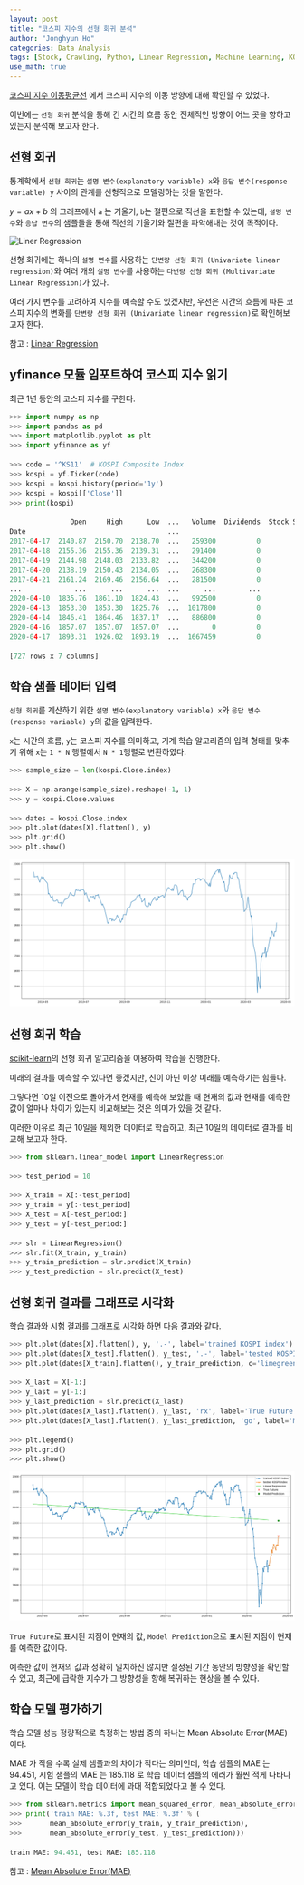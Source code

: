 ```yaml
---
layout: post
title: "코스피 지수의 선형 회귀 분석"
author: "Jonghyun Ho"
categories: Data Analysis
tags: [Stock, Crawling, Python, Linear Regression, Machine Learning, KOSPI]
use_math: true
---
```

<script id="MathJax-script" async
  src="https://cdn.jsdelivr.net/npm/mathjax@3/es5/tex-mml-chtml.js">
</script>

[코스피 지수 이동평균선](https://jonghyunho.github.io/data/crawling/%EC%BD%94%EC%8A%A4%ED%94%BC-%EC%A7%80%EC%88%98-%EC%9D%B4%EB%8F%99%ED%8F%89%EA%B7%A0%EC%84%A0.html) 에서 코스피 지수의 이동 방향에 대해 확인할 수 있었다.

이번에는 `선형 회귀` 분석을 통해 긴 시간의 흐름 동안 전체적인 방향이 어느 곳을 향하고 있는지 분석해 보고자 한다.


## 선형 회귀

통계학에서 `선형 회귀`는 `설명 변수(explanatory variable) x`와 `응답 변수(response variable) y` 사이의 관계를 선형적으로 모델링하는 것을 말한다.

$y = ax + b$ 의 그래프에서 `a` 는 기울기, `b`는 절편으로 직선을 표현할 수 있는데, `설명 변수`와 `응답 변수`의 샘플들을 통해 직선의 기울기와 절편을 파악해내는 것이 목적이다.

![Liner Regression](https://upload.wikimedia.org/wikipedia/commons/thumb/3/3a/Linear_regression.svg/400px-Linear_regression.svg.png)

선형 회귀에는 하나의 `설명 변수`를 사용하는 `단변량 선형 회귀 (Univariate linear regression)`와 여러 개의 `설명 변수`를 사용하는 `다변량 선형 회귀 (Multivariate Linear Regression)`가 있다.

여러 가지 변수를 고려하여 지수를 예측할 수도 있겠지만, 우선은 시간의 흐름에 따른 코스피 지수의 변화를 `단변량 선형 회귀 (Univariate linear regression)`로 확인해보고자 한다.

참고 : [Linear Regression](https://en.wikipedia.org/wiki/Linear_regression)
  

## yfinance 모듈 임포트하여 코스피 지수 읽기

최근 1년 동안의 코스피 지수를 구한다.

``` python
>>> import numpy as np
>>> import pandas as pd
>>> import matplotlib.pyplot as plt
>>> import yfinance as yf

>>> code = '^KS11'  # KOSPI Composite Index
>>> kospi = yf.Ticker(code)
>>> kospi = kospi.history(period='1y')
>>> kospi = kospi[['Close']]
>>> print(kospi)

               Open     High      Low  ...   Volume  Dividends  Stock Splits
Date                                   ...                                  
2017-04-17  2140.87  2150.70  2138.70  ...   259300          0             0
2017-04-18  2155.36  2155.36  2139.31  ...   291400          0             0
2017-04-19  2144.98  2148.03  2133.82  ...   344200          0             0
2017-04-20  2138.19  2150.43  2134.05  ...   268300          0             0
2017-04-21  2161.24  2169.46  2156.64  ...   281500          0             0
...             ...      ...      ...  ...      ...        ...           ...
2020-04-10  1835.76  1861.10  1824.43  ...   992500          0             0
2020-04-13  1853.30  1853.30  1825.76  ...  1017800          0             0
2020-04-14  1846.41  1864.46  1837.17  ...   886800          0             0
2020-04-16  1857.07  1857.07  1857.07  ...        0          0             0
2020-04-17  1893.31  1926.02  1893.19  ...  1667459          0             0

[727 rows x 7 columns]
```


## 학습 샘플 데이터 입력

`선형 회귀`를 계산하기 위한 `설명 변수(explanatory variable) x`와 `응답 변수(response variable) y`의 값을 입력한다.

`x`는 시간의 흐름, `y`는 코스피 지수를 의미하고, 기계 학습 알고리즘의 입력 형태를 맞추기 위해 `x`는 `1 * N` 행렬에서 `N * 1`행렬로 변환하였다.

``` python
>>> sample_size = len(kospi.Close.index)

>>> X = np.arange(sample_size).reshape(-1, 1)
>>> y = kospi.Close.values

>>> dates = kospi.Close.index
>>> plt.plot(dates[X].flatten(), y)
>>> plt.grid()
>>> plt.show()
```
![KOSPI Index](/assets/img/posts/20200418/kospi_index.png)
 

## 선형 회귀 학습

[scikit-learn](https://scikit-learn.org/)의 선형 회귀 알고리즘을 이용하여 학습을 진행한다.

미래의 결과를 예측할 수 있다면 좋겠지만, 신이 아닌 이상 미래를 예측하기는 힘들다.

그렇다면 10일 이전으로 돌아가서 현재를 예측해 보았을 때 현재의 값과 현재를 예측한 값이 얼마나 차이가 있는지 비교해보는 것은 의미가 있을 것 같다.

이러한 이유로 최근 10일을 제외한 데이터로 학습하고, 최근 10일의 데이터로 결과를 비교해 보고자 한다.

``` python
>>> from sklearn.linear_model import LinearRegression

>>> test_period = 10

>>> X_train = X[:-test_period]
>>> y_train = y[:-test_period]
>>> X_test = X[-test_period:]
>>> y_test = y[-test_period:]

>>> slr = LinearRegression()
>>> slr.fit(X_train, y_train)
>>> y_train_prediction = slr.predict(X_train)
>>> y_test_prediction = slr.predict(X_test)
```


## 선형 회귀 결과를 그래프로 시각화

학습 결과와 시험 결과를 그래프로 시각화 하면 다음 결과와 같다.

``` python
>>> plt.plot(dates[X].flatten(), y, '.-', label='trained KOSPI index')
>>> plt.plot(dates[X_test].flatten(), y_test, '.-', label='tested KOSPI index')
>>> plt.plot(dates[X_train].flatten(), y_train_prediction, c='limegreen', label='Linear Regression')

>>> X_last = X[-1:]
>>> y_last = y[-1:]
>>> y_last_prediction = slr.predict(X_last)
>>> plt.plot(dates[X_last].flatten(), y_last, 'rx', label='True Future')
>>> plt.plot(dates[X_last].flatten(), y_last_prediction, 'go', label='Model Prediction')

>>> plt.legend()
>>> plt.grid()
>>> plt.show()
```
![Linear Regression](/assets/img/posts/20200418/linear_regression.png)

`True Future`로 표시된 지점이 현재의 값, `Model Prediction`으로 표시된 지점이 현재를 예측한 값이다.

예측한 값이 현재의 값과 정확히 일치하진 않지만 설정된 기간 동안의 방향성을 확인할 수 있고, 최근에 급락한 지수가 그 방향성을 향해 복귀하는 현상을 볼 수 있다.


## 학습 모델 평가하기

학습 모델 성능 정량적으로 측정하는 방법 중의 하나는 Mean Absolute Error(MAE) 이다.

MAE 가 작을 수록 실제 샘플과의 차이가 작다는 의미인데, 학습 샘플의 MAE 는 94.451, 시험 샘플의 MAE 는 185.118 로 학습 데이터 샘플의 에러가 훨씬 적게 나타나고 있다. 이는 모델이 학습 데이터에 과대 적합되었다고 볼 수 있다.

``` python
>>> from sklearn.metrics import mean_squared_error, mean_absolute_error
>>> print('train MAE: %.3f, test MAE: %.3f' % (
>>>       mean_absolute_error(y_train, y_train_prediction),
>>>       mean_absolute_error(y_test, y_test_prediction)))

train MAE: 94.451, test MAE: 185.118
```

참고 : [Mean Absolute Error(MAE)](https://en.wikipedia.org/wiki/Mean_absolute_error)